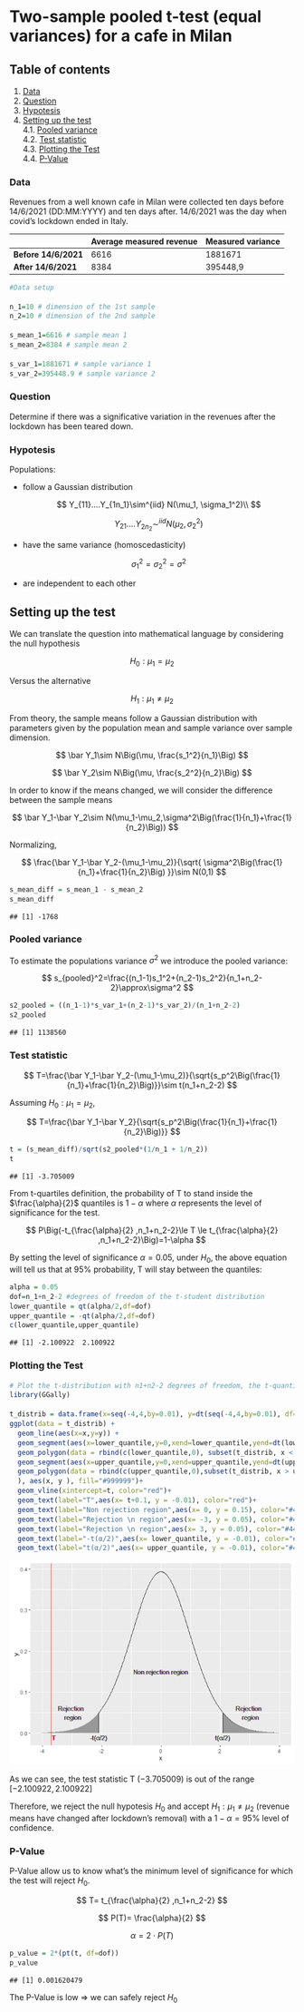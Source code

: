 Two-sample pooled t-test (equal variances) for a cafe in Milan
================

## Table of contents

1.  [Data](#data)
2.  [Question](#question)
3.  [Hypotesis](#hypotesis)
4.  [Setting up the test](#setting-up-the-test) <br> 4.1. [Pooled
    variance](#pooled-variance) <br> 4.2. [Test
    statistic](#test-statistic) <br> 4.3. [Plotting the
    Test](#plotting-the-test) <br> 4.4. [P-Value](#p-value)

### Data

Revenues from a well known cafe in Milan were collected ten days before
14/6/2021 (DD:MM:YYYY) and ten days after. 14/6/2021 was the day when
covid’s lockdown ended in Italy.

|                      | Average measured revenue | Measured variance |
|----------------------|--------------------------|-------------------|
| **Before 14/6/2021** | 6616                     | 1881671           |
| **After 14/6/2021**  | 8384                     | 395448,9          |

``` r
#Data setup

n_1=10 # dimension of the 1st sample
n_2=10 # dimension of the 2nd sample

s_mean_1=6616 # sample mean 1
s_mean_2=8384 # sample mean 2

s_var_1=1881671 # sample variance 1
s_var_2=395448.9 # sample variance 2
```

### Question

Determine if there was a significative variation in the revenues after
the lockdown has been teared down.

### Hypotesis

Populations:

- follow a Gaussian distribution

  $$
  Y_{11}....Y_{1n_1}\sim^{iid} N(\mu_1, \sigma_1^2)\\
  $$

  $$
  Y_{21}....Y_{2n_2}\sim^{iid} N(\mu_2, \sigma_2^2)
  $$

- have the same variance (homoscedasticity)

  $$
  \sigma_1^2=\sigma_2^2=\sigma^2
  $$

- are independent to each other

## Setting up the test

We can translate the question into mathematical language by considering
the null hypothesis

$$
H_0:\mu_1=\mu_2
$$

Versus the alternative

$$
H_1:\mu_1\ne\mu_2
$$

From theory, the sample means follow a Gaussian distribution with
parameters given by the population mean and sample variance over sample
dimension.

$$
\bar Y_1\sim N\Big(\mu, \frac{s_1^2}{n_1}\Big)
$$

$$
\bar Y_2\sim N\Big(\mu, \frac{s_2^2}{n_2}\Big)
$$

In order to know if the means changed, we will consider the difference
between the sample means

$$
\bar Y_1-\bar Y_2\sim N(\mu_1-\mu_2,\sigma^2\Big(\frac{1}{n_1}+\frac{1}{n_2}\Big))
$$

Normalizing,

$$
\frac{\bar Y_1-\bar Y_2-(\mu_1-\mu_2)}{\sqrt{
\sigma^2\Big(\frac{1}{n_1}+\frac{1}{n_2}\Big)
}}\sim N(0,1)
$$

``` r
s_mean_diff = s_mean_1 - s_mean_2
s_mean_diff
```

    ## [1] -1768

### Pooled variance

To estimate the populations variance $\sigma^2$ we introduce the pooled
variance:

$$
s_{pooled}^2=\frac{(n_1-1)s_1^2+(n_2-1)s_2^2}{n_1+n_2-2}\approx\sigma^2
$$

``` r
s2_pooled = ((n_1-1)*s_var_1+(n_2-1)*s_var_2)/(n_1+n_2-2)
s2_pooled
```

    ## [1] 1138560

### Test statistic

$$
T=\frac{\bar Y_1-\bar Y_2-(\mu_1-\mu_2)}{\sqrt{s_p^2\Big(\frac{1}{n_1}+\frac{1}{n_2}\Big)}}\sim t(n_1+n_2-2)
$$

Assuming $H_0:\mu_1=\mu_2$,

$$
T=\frac{\bar Y_1-\bar Y_2}{\sqrt{s_p^2\Big(\frac{1}{n_1}+\frac{1}{n_2}\Big)}}
$$

``` r
t = (s_mean_diff)/sqrt(s2_pooled*(1/n_1 + 1/n_2))
t
```

    ## [1] -3.705009

From t-quartiles definition, the probability of T to stand inside the
$\frac{\alpha}{2}$ quantiles is $1-\alpha$ where $\alpha$ represents the
level of significance for the test.

$$
P\Big(-t_{\frac{\alpha}{2} ,n_1+n_2-2}\le 
T
\le t_{\frac{\alpha}{2} ,n_1+n_2-2}\Big)=1-\alpha
$$

By setting the level of significance $\alpha = 0.05$, under $H_0$, the
above equation will tell us that at 95% probability, T will stay between
the quantiles:

``` r
alpha = 0.05
dof=n_1+n_2-2 #degrees of freedom of the t-student distribution
lower_quantile = qt(alpha/2,df=dof)
upper_quantile = -qt(alpha/2,df=dof)
c(lower_quantile,upper_quantile)
```

    ## [1] -2.100922  2.100922

### Plotting the Test

``` r
# Plot the t-distribution with n1+n2-2 degrees of freedom, the t-quantiles and the test statistic using GGPlot
library(GGally)

t_distrib = data.frame(x=seq(-4,4,by=0.01), y=dt(seq(-4,4,by=0.01), df=dof))
ggplot(data = t_distrib) + 
  geom_line(aes(x=x,y=y)) + 
  geom_segment(aes(x=lower_quantile,y=0,xend=lower_quantile,yend=dt(lower_quantile,dof))) + 
  geom_polygon(data = rbind(c(lower_quantile,0), subset(t_distrib, x < lower_quantile)), aes(x, y), fill="#999999")+
  geom_segment(aes(x=upper_quantile,y=0,xend=upper_quantile,yend=dt(upper_quantile,dof))) + 
  geom_polygon(data = rbind(c(upper_quantile,0),subset(t_distrib, x > upper_quantile)
  ), aes(x, y ), fill="#999999")+
  geom_vline(xintercept=t, color="red")+
  geom_text(label="T",aes(x= t+0.1, y = -0.01), color="red")+
  geom_text(label="Non rejection region",aes(x= 0, y = 0.15), color="#444444")+
  geom_text(label="Rejection \n region",aes(x= -3, y = 0.05), color="#444444")+
  geom_text(label="Rejection \n region",aes(x= 3, y = 0.05), color="#444444")+
  geom_text(label="-t(α/2)",aes(x= lower_quantile, y = -0.01), color="#444444")+
  geom_text(label="t(α/2)",aes(x= upper_quantile, y = -0.01), color="#444444")
```

![](cafe-in-Milan_files/figure-gfm/unnamed-chunk-6-1.png)<!-- -->

As we can see, the test statistic T $(-3.705009)$ is out of the range
$[-2.100922 , 2.100922]$

Therefore, we reject the null hypotesis $H_0$ and accept
$H_1:\mu_1\ne\mu_2$ (revenue means have changed after lockdown’s
removal) with a $1-\alpha=95\%$ level of confidence.

### P-Value

P-Value allow us to know what’s the minimum level of significance for
which the test will reject $H_0$.

$$
T=
t_{\frac{\alpha}{2} ,n_1+n_2-2}
$$

$$
P(T)=
\frac{\alpha}{2}
$$

$$
\alpha = 2\cdot P(T)
$$

``` r
p_value = 2*(pt(t, df=dof))
p_value
```

    ## [1] 0.001620479

The P-Value is low =\> we can safely reject $H_0$
